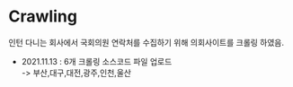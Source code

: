 # Crawling
인턴 다니는 회사에서 국회의원 연락처를 수집하기 위해 의회사이트를 크롤링 하였음.


* 2021.11.13 : 6개 크롤링 소스코드 파일 업로드   
-> 부산,대구,대전,광주,인천,울산  
